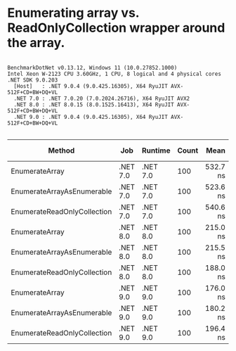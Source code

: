 # Enumerating array vs. ReadOnlyCollection wrapper around the array.


```

BenchmarkDotNet v0.13.12, Windows 11 (10.0.27852.1000)
Intel Xeon W-2123 CPU 3.60GHz, 1 CPU, 8 logical and 4 physical cores
.NET SDK 9.0.203
  [Host]   : .NET 9.0.4 (9.0.425.16305), X64 RyuJIT AVX-512F+CD+BW+DQ+VL
  .NET 7.0 : .NET 7.0.20 (7.0.2024.26716), X64 RyuJIT AVX2
  .NET 8.0 : .NET 8.0.15 (8.0.1525.16413), X64 RyuJIT AVX-512F+CD+BW+DQ+VL
  .NET 9.0 : .NET 9.0.4 (9.0.425.16305), X64 RyuJIT AVX-512F+CD+BW+DQ+VL


```
| Method                      | Job      | Runtime  | Count | Mean     | Error    | StdDev   | Ratio | RatioSD | Gen0   | Allocated | Alloc Ratio |
|---------------------------- |--------- |--------- |------ |---------:|---------:|---------:|------:|--------:|-------:|----------:|------------:|
| EnumerateArray              | .NET 7.0 | .NET 7.0 | 100   | 532.7 ns | 10.38 ns | 11.54 ns |  2.71 |    0.11 | 0.0067 |      32 B |        1.00 |
| EnumerateArrayAsEnumerable  | .NET 7.0 | .NET 7.0 | 100   | 523.6 ns |  9.07 ns |  7.08 ns |  2.63 |    0.07 | 0.0067 |      32 B |        1.00 |
| EnumerateReadOnlyCollection | .NET 7.0 | .NET 7.0 | 100   | 540.6 ns | 10.75 ns | 24.69 ns |  2.75 |    0.14 | 0.0067 |      32 B |        1.00 |
| EnumerateArray              | .NET 8.0 | .NET 8.0 | 100   | 215.0 ns |  2.65 ns |  2.35 ns |  1.08 |    0.03 | 0.0074 |      32 B |        1.00 |
| EnumerateArrayAsEnumerable  | .NET 8.0 | .NET 8.0 | 100   | 215.5 ns |  4.34 ns |  3.84 ns |  1.09 |    0.03 | 0.0074 |      32 B |        1.00 |
| EnumerateReadOnlyCollection | .NET 8.0 | .NET 8.0 | 100   | 188.0 ns |  3.64 ns |  4.19 ns |  0.96 |    0.03 | 0.0074 |      32 B |        1.00 |
| EnumerateArray              | .NET 9.0 | .NET 9.0 | 100   | 176.0 ns |  3.18 ns |  3.40 ns |  0.89 |    0.03 | 0.0074 |      32 B |        1.00 |
| EnumerateArrayAsEnumerable  | .NET 9.0 | .NET 9.0 | 100   | 180.2 ns |  3.53 ns |  4.83 ns |  0.92 |    0.03 | 0.0074 |      32 B |        1.00 |
| EnumerateReadOnlyCollection | .NET 9.0 | .NET 9.0 | 100   | 196.4 ns |  3.97 ns |  5.56 ns |  1.00 |    0.00 | 0.0074 |      32 B |        1.00 |
